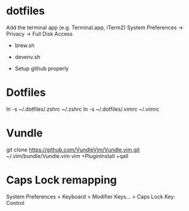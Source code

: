 # dotfiles

Add the terminal app (e.g. Terminal.app, iTerm2)
System Preferences -> Privacy -> Full Disk Access

- brew.sh

- devenv.sh

- Setup github properly

# Dotfiles
ln -s ~/.dotfiles/.zshrc ~/.zshrc
ln -s ~/.dotfiles/.vimrc ~/.vimrc

# Vundle
git clone https://github.com/VundleVim/Vundle.vim.git ~/.vim/bundle/Vundle.vim
vim +PluginInstall +qall

# Caps Lock remapping

System Preferences > Keyboard > Modifier Keys... > Caps Lock Key: Control
